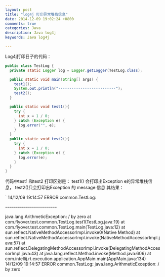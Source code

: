 ```yaml
---
layout: post
title: "log4j 打印异常堆栈信息"
date: 2014-12-09 19:02:24 +0800
comments: true
categories: Java
description: Java log4j
keywords: Java log4j 

---
```


Log4j打印日子的代码：
``` java
public class TestLog {
  private static Logger log = Logger.getLogger(TestLog.class);

  public static void main(String[] args) {
    test1();
    System.out.println("--------------------------");
    test2();
  }

  public static void test1(){
    try {
      int x = 1 / 0;
    } catch (Exception e) {
      log.error("", e);
    }
  }
  public static void test2(){
    try {
      int x = 1 / 0;
    } catch (Exception e) {
      log.error(e);
    }
  }
}
```
代码中test1 和test2 打印区别是：
test1() 会打印出Exception e的异常堆栈信息，
test2()只会打印出Exception 的 message 信息
其结果：

`
14/12/09 19:14:57 ERROR common.TestLog: 

\--------------------------

java.lang.ArithmeticException: / by zero
	at com.flyover.test.common.TestLog.test1(TestLog.java:19)
	at com.flyover.test.common.TestLog.main(TestLog.java:12)
	at sun.reflect.NativeMethodAccessorImpl.invoke0(Native Method)
	at sun.reflect.NativeMethodAccessorImpl.invoke(NativeMethodAccessorImpl.java:57)
	at sun.reflect.DelegatingMethodAccessorImpl.invoke(DelegatingMethodAccessorImpl.java:43)
	at java.lang.reflect.Method.invoke(Method.java:606)
	at com.intellij.rt.execution.application.AppMain.main(AppMain.java:134)
14/12/09 19:14:57 ERROR common.TestLog: java.lang.ArithmeticException: / by zero
`
